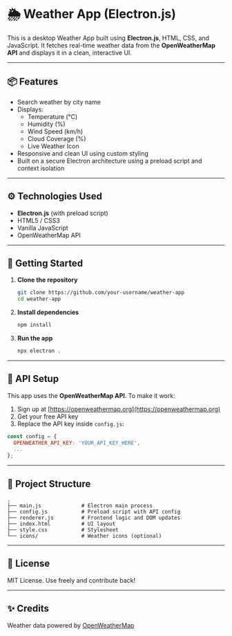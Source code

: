 # 🌦️ Weather App (Electron.js)

This is a desktop Weather App built using **Electron.js**, HTML, CSS, and JavaScript. It fetches real-time weather data from the **OpenWeatherMap API** and displays it in a clean, interactive UI.

---

## 📦 Features

- Search weather by city name
- Displays:
  - Temperature (°C)
  - Humidity (%)
  - Wind Speed (km/h)
  - Cloud Coverage (%)
  - Live Weather Icon
- Responsive and clean UI using custom styling
- Built on a secure Electron architecture using a preload script and context isolation

---

## ⚙️ Technologies Used

- **Electron.js** (with preload script)
- HTML5 / CSS3
- Vanilla JavaScript
- OpenWeatherMap API

---

## 🚀 Getting Started

1. **Clone the repository**  
   ```bash
   git clone https://github.com/your-username/weather-app
   cd weather-app
   ```

2. **Install dependencies**  
   ```bash
   npm install
   ```

3. **Run the app**  
   ```bash
   npx electron .
   ```

---

## 🔐 API Setup

This app uses the **OpenWeatherMap API**. To make it work:

1. Sign up at [https://openweathermap.org](https://openweathermap.org)
2. Get your free API key
3. Replace the API key inside `config.js`:

```js
const config = {
  OPENWEATHER_API_KEY: 'YOUR_API_KEY_HERE',
  ...
};
```

---

## 📁 Project Structure

```
.
├── main.js             # Electron main process
├── config.js           # Preload script with API config
├── renderer.js         # Frontend logic and DOM updates
├── index.html          # UI layout
├── style.css           # Stylesheet
└── icons/              # Weather icons (optional)
```

---

## 📝 License

MIT License. Use freely and contribute back!

---

## ✨ Credits

Weather data powered by [OpenWeatherMap](https://openweathermap.org/)
